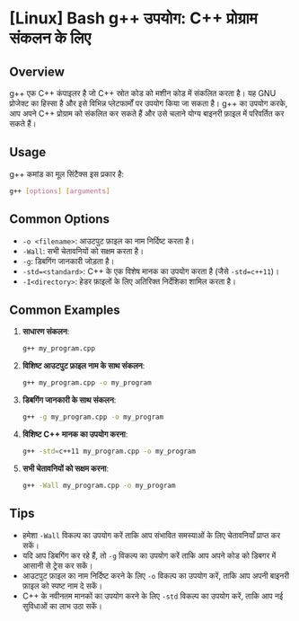 # [Linux] Bash g++ उपयोग: C++ प्रोग्राम संकलन के लिए

## Overview
g++ एक C++ कंपाइलर है जो C++ स्रोत कोड को मशीन कोड में संकलित करता है। यह GNU प्रोजेक्ट का हिस्सा है और इसे विभिन्न प्लेटफार्मों पर उपयोग किया जा सकता है। g++ का उपयोग करके, आप अपने C++ प्रोग्राम को संकलित कर सकते हैं और उसे चलाने योग्य बाइनरी फ़ाइल में परिवर्तित कर सकते हैं।

## Usage
g++ कमांड का मूल सिंटैक्स इस प्रकार है:

```bash
g++ [options] [arguments]
```

## Common Options
- `-o <filename>`: आउटपुट फ़ाइल का नाम निर्दिष्ट करता है।
- `-Wall`: सभी चेतावनियों को सक्षम करता है।
- `-g`: डिबगिंग जानकारी जोड़ता है।
- `-std=<standard>`: C++ के एक विशेष मानक का उपयोग करता है (जैसे `-std=c++11`)।
- `-I<directory>`: हेडर फ़ाइलों के लिए अतिरिक्त निर्देशिका शामिल करता है।

## Common Examples
1. **साधारण संकलन**:
   ```bash
   g++ my_program.cpp
   ```

2. **विशिष्ट आउटपुट फ़ाइल नाम के साथ संकलन**:
   ```bash
   g++ my_program.cpp -o my_program
   ```

3. **डिबगिंग जानकारी के साथ संकलन**:
   ```bash
   g++ -g my_program.cpp -o my_program
   ```

4. **विशिष्ट C++ मानक का उपयोग करना**:
   ```bash
   g++ -std=c++11 my_program.cpp -o my_program
   ```

5. **सभी चेतावनियों को सक्षम करना**:
   ```bash
   g++ -Wall my_program.cpp -o my_program
   ```

## Tips
- हमेशा `-Wall` विकल्प का उपयोग करें ताकि आप संभावित समस्याओं के लिए चेतावनियाँ प्राप्त कर सकें।
- यदि आप डिबगिंग कर रहे हैं, तो `-g` विकल्प का उपयोग करें ताकि आप अपने कोड को डिबगर में आसानी से ट्रेस कर सकें।
- आउटपुट फ़ाइल का नाम निर्दिष्ट करने के लिए `-o` विकल्प का उपयोग करें, ताकि आप अपनी बाइनरी फ़ाइल को स्पष्ट नाम दे सकें।
- C++ के नवीनतम मानकों का उपयोग करने के लिए `-std` विकल्प का उपयोग करें, ताकि आप नई सुविधाओं का लाभ उठा सकें।
